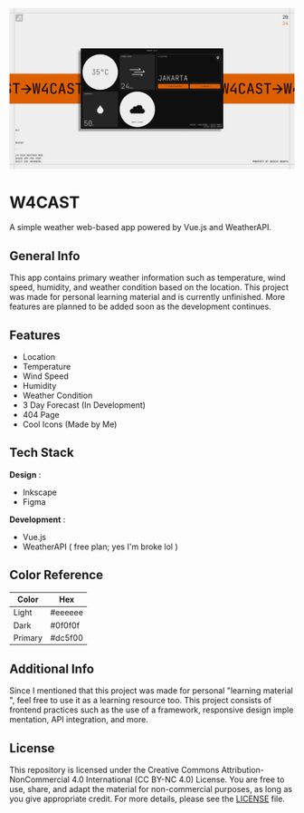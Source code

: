 ![Vue Weather App](public/img/poster.jpg)

# W4CAST

A simple weather web-based app powered by Vue.js and WeatherAPI.

## General Info

This app contains primary weather information such as temperature, wind speed, humidity, and weather condition based on the location. This project was made for personal learning material and is currently unfinished. More features are planned to be added soon as the development continues.

## Features

- Location
- Temperature
- Wind Speed
- Humidity
- Weather Condition
- 3 Day Forecast (In Development)
- 404 Page
- Cool Icons (Made by Me)

## Tech Stack

**Design** :

- Inkscape
- Figma

**Development** :

- Vue.js
- WeatherAPI ( free plan; yes I'm broke lol )

## Color Reference

| Color   | Hex                                                              |
| ------- | ---------------------------------------------------------------- |
| Light   | #eeeeee |
| Dark    | #0f0f0f |
| Primary | #dc5f00 |

## Additional Info

Since I mentioned that this project was made for personal "learning material", feel free to use it as a learning resource too. This project consists of frontend practices such as the use of a framework, responsive design implementation, API integration, and more.

## License

This repository is licensed under the Creative Commons Attribution-NonCommercial 4.0 International (CC BY-NC 4.0) License. You are free to use, share, and adapt the material for non-commercial purposes, as long as you give appropriate credit. For more details, please see the [LICENSE](./LICENSE.txt) file.
